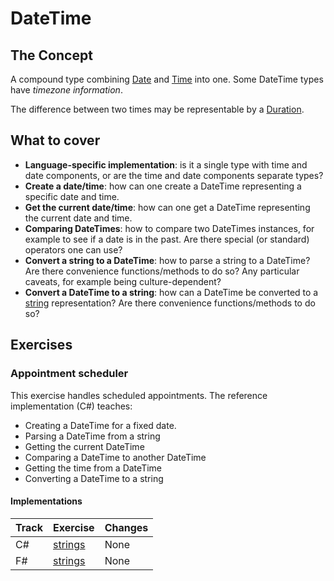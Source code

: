 # DateTime

## The Concept

A compound type combining [Date][type-date] and [Time][type-time] into one. Some DateTime types have _timezone information_.

The difference between two times may be representable by a [Duration][type-duration].

## What to cover

- **Language-specific implementation**: is it a single type with time and date components, or are the time and date components separate types?
- **Create a date/time**: how can one create a DateTime representing a specific date and time.
- **Get the current date/time**: how can one get a DateTime representing the current date and time.
- **Comparing DateTimes**: how to compare two DateTimes instances, for example to see if a date is in the past. Are there special (or standard) operators one can use?
- **Convert a string to a DateTime**: how to parse a string to a DateTime? Are there convenience functions/methods to do so? Any particular caveats, for example being culture-dependent?
- **Convert a DateTime to a string**: how can a DateTime be converted to a [string][type-string] representation? Are there convenience functions/methods to do so?

## Exercises

### Appointment scheduler

This exercise handles scheduled appointments. The reference implementation (C#) teaches:

- Creating a DateTime for a fixed date.
- Parsing a DateTime from a string
- Getting the current DateTime
- Comparing a DateTime to another DateTime
- Getting the time from a DateTime
- Converting a DateTime to a string

#### Implementations

| Track | Exercise                         | Changes |
| ----- | -------------------------------- | ------- |
| C#    | [strings][implementation-csharp] | None    |
| F#    | [strings][implementation-fsharp] | None    |

[type-date]: ./date.md
[type-duration]: ./duration.md
[type-time]: ./time.md
[type-string]: ./string.md
[implementation-csharp]: ../../languages/csharp/exercises/concept/datetimes/.docs/introduction.md
[implementation-fsharp]: ../../languages/fsharp/exercises/concept/datetimes/.docs/introduction.md
